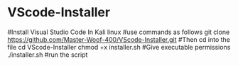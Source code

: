 # VScode-Installer
#Install Visual Studio Code In Kali linux 
#use commands as follows
git clone https://github.com/Master-Woof-400/VScode-Installer.git
#Then cd into the file
cd VScode-Installer
chmod +x installer.sh #Give executable permissions
./installer.sh #run the script
